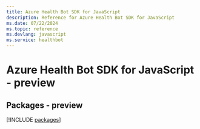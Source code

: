 ```yaml
---
title: Azure Health Bot SDK for JavaScript
description: Reference for Azure Health Bot SDK for JavaScript
ms.date: 07/22/2024
ms.topic: reference
ms.devlang: javascript
ms.service: healthbot
---
```

# Azure Health Bot SDK for JavaScript - preview
## Packages - preview
[!INCLUDE [packages](health-bot-index.md)]